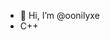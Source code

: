 - 👋 Hi, I’m @oonilyxe
- C++

<!---
oonilyxe/oonilyxe is a ✨ special ✨ repository because its `README.md` (this file) appears on your GitHub profile.
You can click the Preview link to take a look at your changes.
--->
